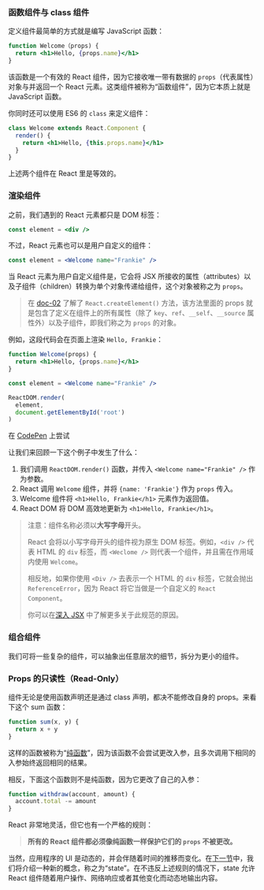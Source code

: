 ### 函数组件与 class 组件

定义组件最简单的方式就是编写 JavaScript 函数：

```jsx
function Welcome（props) {
  return <h1>Hello, {props.name}</h1>
}
```

该函数是一个有效的 React 组件，因为它接收唯一带有数据的 `props`（代表属性）对象与并返回一个 React 元素。这类组件被称为“函数组件”，因为它本质上就是 JavaScript 函数。

你同时还可以使用 ES6 的 `class` 来定义组件：

```jsx
class Welcome extends React.Component {
  render() {
    return <h1>Hello, {this.props.name}</h1>
  }
}
```

上述两个组件在 React 里是等效的。

### 渲染组件

之前，我们遇到的 React 元素都只是 DOM 标签：

```jsx
const element = <div />
```

不过，React 元素也可以是用户自定义的组件：

```jsx
const element = <Welcome name="Frankie" />
```

当 React 元素为用户自定义组件是，它会将 JSX 所接收的属性（attributes）以及子组件（children）转换为单个对象传递给组件，这个对象被称之为 `props`。

> 在 [doc-02](https://github.com/toFrankie/react-learn/blob/main/docs/doc-02.md) 了解了 `React.createElement()` 方法，该方法里面的 props 就是包含了定义在组件上的所有属性（除了 `key`、`ref`、`__self`、`__source` 属性外）以及子组件，即我们称之为 `props` 的对象。

例如，这段代码会在页面上渲染 `Hello, Frankie`：

```jsx
function Welcome(props) {
  return <h1>Hello, {props.name}</h1>
}

const element = <Welcome name="Frankie" />

ReactDOM.render(
  element,
  document.getElementById('root')
)
```

在 [CodePen](https://codepen.io/tofrankie/pen/GRWOORm) 上尝试

让我们来回顾一下这个例子中发生了什么：

1. 我们调用 `ReactDOM.render()` 函数，并传入 `<Welcome name="Frankie" />` 作为参数。
2. React 调用 `Welcome` 组件，并将 `{name: 'Frankie'}` 作为 `props` 传入。
3. Welcome 组件将 `<h1>Hello, Frankie</h1>` 元素作为返回值。
4. React DOM 将 DOM 高效地更新为 `<h1>Hello, Frankie</h1>`。

> 注意：组件名称必须以**大写字母**开头。
>
> React 会将以小写字母开头的组件视为原生 DOM 标签。例如，`<div />` 代表 HTML 的 `div` 标签，而 `<Weclome />` 则代表一个组件，并且需在作用域内使用 `Welcome`。
>
> 相反地，如果你使用 `<Div />` 去表示一个 HTML 的 `div` 标签，它就会抛出 `ReferenceError`，因为 React 将它当做是一个自定义的 `React Component`。
>
> 你可以在[深入 JSX](https://react.docschina.org/docs/jsx-in-depth.html#user-defined-components-must-be-capitalized) 中了解更多关于此规范的原因。

### 组合组件

我们可将一些复杂的组件，可以抽象出任意层次的细节，拆分为更小的组件。

### Props 的只读性（Read-Only）

组件无论是使用函数声明还是通过 class 声明，都决不能修改自身的 props。来看下这个 sum 函数：

```js
function sum(x, y) {
  return x + y
}
```

这样的函数被称为“[纯函数](https://en.wikipedia.org/wiki/Pure_function)”，因为该函数不会尝试更改入参，且多次调用下相同的入参始终返回相同的结果。

相反，下面这个函数则不是纯函数，因为它更改了自己的入参：

```js
function withdraw(account, amount) {
  account.total -= amount
}
```

React 非常地灵活，但它也有一个严格的规则：

> **所有的 React 组件都必须像纯函数一样保护它们的 `props` 不被更改。**

当然，应用程序的 UI 是动态的，并会伴随着时间的推移而变化。在[下一节](https://github.com/toFrankie/react-learn/blob/main/docs/doc-05.md)中，我们将介绍一种新的概念，称之为“state”。在不违反上述规则的情况下，state 允许 React 组件随着用户操作、网络响应或者其他变化而动态地输出内容。